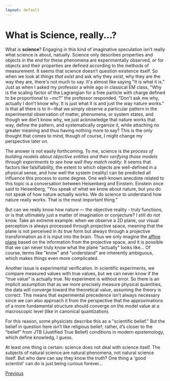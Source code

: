 ```yaml
---
layout: default
---
```


# What is Science, really...?

What is **science**? Engaging in this kind of imaginative speculation isn't really what science is about, natually. Science only describes properties and objects in the end for these phenomena are experimentally observed, or for objects and their properties are defined according to the methods of measurement. It seems that science doesn’t question existence itself. So when we look at *things that exist* and ask why they *exist*, why they are the way they are, there's not much to say. It's almost like saying "It is what it is." Just as when I asked my professor a while ago in classical EM class, "Why is the scaling factor of the Lagrangian for a free particle with charge defined to be proportional to $-mc$?" the professor responded, "Don't ask me why, actually I don't know why. It is just what it is and just the way nature works." Is that all there is to it—that we simply observe a particular pattern in the experimental observation of matter, phenomena, or system states, and though we don’t know why, we just acknowledge that nature works that way, define the pattern, and systematically organize it, while attaching no greater meaning and thus having nothing more to say? This is the only thought that comes to mind, though of course, I might change my perspective later on.

The answer is not easily forthcoming. To me, science is the *process of building models about objective entities and then verifying those models through experiments to see how well they match reality*. It seems that factors like falsifiability, the extent to which objects are well-defined in a physical sense, and how well the system (reality) can be predicted all influence this process to some degree. One well-known anecdote related to this topic is a conversation between Heisenberg and Einstein. Einstein once said to Heisenberg, "You speak of what we know about nature, but you do not speak of how nature actually works. We do science to understand how nature really works. That is the most important thing."

But can we really know how nature — the objective reality - truly functions, or is that ultimately just a matter of imagination or conjecture? I still do not know. Take an extreme example: when we observe a 2D plane, our visual perception is always processed through projective space, meaning that the plane is not perceived in its true form but always through a projective transformation as it is input into the brain. Thus we only imagine the [affine plane](https://en.wikipedia.org/wiki/Affine_plane_(incidence_geometry)) based on the information from the projective space, and it is possible that we can never truly know what the plane "actually" looks like... Of course, terms like "know" and "understand" are inherently ambiguous, which makes things even more complicated.

Another issue is experimental verification. In scientific experiments, we compare measured values with true values, but we can never know if the "true value" is actually true. No experiment is without error. So there is an implicit assumption that as we more precisely measure physical quantities, the data will converge toward the theoretical value, assuming the theory is correct. This means that experimental precedence isn’t always necessary since we can also approach it from the perspective that the approximations of a more fundamental structure should converge on the model value at a macroscopic level (like in canonical quantization).

For this reason, some physicists describe this as a "scientific belief." But the belief in question here isn’t like religious belief; rather, it’s closer to the "belief" from JTB (Justified True Belief) conditions in modern epistemology, which define knowledg, I guess.

At least one thing is certain: science does not deal with science itself. The subjects of natural science are natural phenomena, not natural science itself. But who dare can say they know the *truth*? One thing a 'good scientist' can do is just being curious forever...

<div class="pagination">
  <a href="{{ '/Phys/WP/what_content.html' | relative_url }}" class="prev-button">Previous</a>
</div>